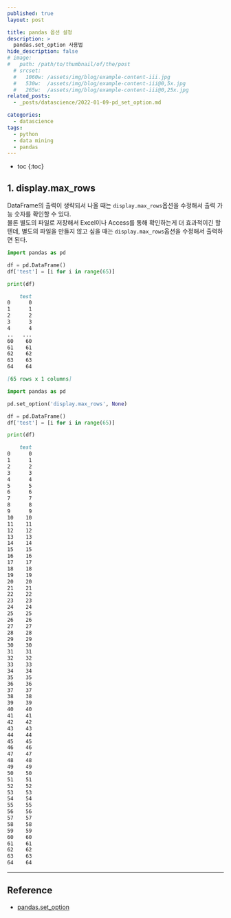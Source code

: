 ```yaml
---
published: true
layout: post

title: pandas 옵션 설정
description: >
  pandas.set_option 사용법
hide_description: false
# image: 
#   path: /path/to/thumbnail/of/the/post
  # srcset:
  #   1060w: /assets/img/blog/example-content-iii.jpg
  #   530w:  /assets/img/blog/example-content-iii@0,5x.jpg
  #   265w:  /assets/img/blog/example-content-iii@0,25x.jpg
related_posts:
  - _posts/datascience/2022-01-09-pd_set_option.md

categories:
  - datascience
tags:
  - python
  - data mining
  - pandas
---
```


* toc
{:toc}

## 1. display.max_rows
DataFrame의 출력이 생략되서 나올 때는 `display.max_rows`옵션을 수정해서 출력 가능 숫자를 확인할 수 있다.  
물론 별도의 파일로 저장해서 Excel이나 Access를 통해 확인하는게 더 효과적이긴 할텐데, 별도의 파일을 만들지 않고 싶을 때는 `display.max_rows`옵션을 수정해서 출력하면 된다.

```python
import pandas as pd

df = pd.DataFrame()
df['test'] = [i for i in range(65)]

print(df)
```
```markdown
    test
0      0
1      1
2      2
3      3
4      4
..   ...
60    60
61    61
62    62
63    63
64    64

[65 rows x 1 columns]
```

```python
import pandas as pd

pd.set_option('display.max_rows', None)

df = pd.DataFrame()
df['test'] = [i for i in range(65)]

print(df)
```
```markdown
    test
0      0
1      1
2      2
3      3
4      4
5      5
6      6
7      7
8      8
9      9
10    10
11    11
12    12
13    13
14    14
15    15
16    16
17    17
18    18
19    19
20    20
21    21
22    22
23    23
24    24
25    25
26    26
27    27
28    28
29    29
30    30
31    31
32    32
33    33
34    34
35    35
36    36
37    37
38    38
39    39
40    40
41    41
42    42
43    43
44    44
45    45
46    46
47    47
48    48
49    49
50    50
51    51
52    52
53    53
54    54
55    55
56    56
57    57
58    58
59    59
60    60
61    61
62    62
63    63
64    64
```


---
## Reference
- [pandas.set_option](https://pandas.pydata.org/docs/reference/api/pandas.set_option.html)